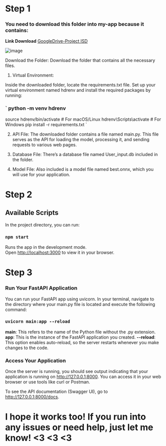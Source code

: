 # Step 1
### You need to download this folder into my-app because it contains:
**Link Download** [GoogleDrive-Project ISD](https://drive.google.com/drive/folders/1SQTcaPiX_aEfhbkQ0k5m7tF5X3UvxSNj?usp=sharing)

![image](https://github.com/user-attachments/assets/ce84f121-43fc-476e-9ae1-f614095d2bf9)

Download the Folder: Download the folder that contains all the necessary files.

1. Virtual Environment:

Inside the downloaded folder, locate the requirements.txt file.
Set up your virtual environment named hdrenv and install the required packages by running:

### ` python -m venv hdrenv
source hdrenv/bin/activate  # For macOS/Linux
hdrenv\Scripts\activate  # For Windows
pip install -r requirements.txt `

2. API File: The downloaded folder contains a file named main.py. This file serves as the API for loading the model, processing it, and sending requests to various web pages.

3. Database File: There’s a database file named User_input.db included in the folder.

4. Model File: Also included is a model file named best.onnx, which you will use for your application.


# Step 2
## Available Scripts

In the project directory, you can run:

### `npm start`

Runs the app in the development mode.\
Open [http://localhost:3000](http://localhost:3000) to view it in your browser.

# Step 3
### Run Your FastAPI Application
You can run your FastAPI app using uvicorn. In your terminal, navigate to the directory where your main.py file is located and execute the following command:

 ### `uvicorn main:app --reload`

**main**: This refers to the name of the Python file without the .py extension.
**app**: This is the instance of the FastAPI application you created.
**--reload**: This option enables auto-reload, so the server restarts whenever you make changes to the code.

### Access Your Application
Once the server is running, you should see output indicating that your application is running on http://127.0.0.1:8000. You can access it in your web browser or use tools like curl or Postman.

To see the API documentation (Swagger UI), go to http://127.0.0.1:8000/docs.


# I hope it works too! If you run into any issues or need help, just let me know! <3 <3 <3

